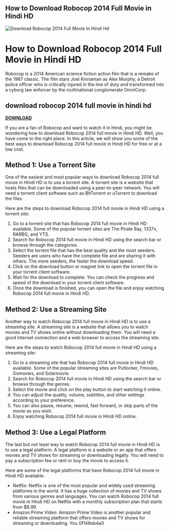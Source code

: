 ## How to Download Robocop 2014 Full Movie in Hindi HD

 
![Download Robocop 2014 Full Movie In Hindi Hd](https://encrypted-tbn0.gstatic.com/images?q=tbn:ANd9GcRKuKlzvu7xMb4umFbGzfZ1X2pfPQgukX5dztrGcFpuszVv_jCIZjlvzUA)

 
# How to Download Robocop 2014 Full Movie in Hindi HD
 
Robocop is a 2014 American science fiction action film that is a remake of the 1987 classic. The film stars Joel Kinnaman as Alex Murphy, a Detroit police officer who is critically injured in the line of duty and transformed into a cyborg law enforcer by the multinational conglomerate OmniCorp.
 
## download robocop 2014 full movie in hindi hd


[**DOWNLOAD**](https://www.google.com/url?q=https%3A%2F%2Ftlniurl.com%2F2tKfyV&sa=D&sntz=1&usg=AOvVaw2yiMV9BjpEfgZ9cjpAcvG2)

 
If you are a fan of Robocop and want to watch it in Hindi, you might be wondering how to download Robocop 2014 full movie in Hindi HD. Well, you have come to the right place. In this article, we will show you some of the best ways to download Robocop 2014 full movie in Hindi HD for free or at a low cost.
 
## Method 1: Use a Torrent Site
 
One of the easiest and most popular ways to download Robocop 2014 full movie in Hindi HD is to use a torrent site. A torrent site is a website that hosts files that can be downloaded using a peer-to-peer network. You will need a torrent client software such as BitTorrent or uTorrent to download the files.
 
Here are the steps to download Robocop 2014 full movie in Hindi HD using a torrent site:
 
1. Go to a torrent site that has Robocop 2014 full movie in Hindi HD available. Some of the popular torrent sites are The Pirate Bay, 1337x, RARBG, and YTS.
2. Search for Robocop 2014 full movie in Hindi HD using the search bar or browse through the categories.
3. Select the torrent file that has the best quality and the most seeders. Seeders are users who have the complete file and are sharing it with others. The more seeders, the faster the download speed.
4. Click on the download button or magnet link to open the torrent file in your torrent client software.
5. Wait for the download to complete. You can check the progress and speed of the download in your torrent client software.
6. Once the download is finished, you can open the file and enjoy watching Robocop 2014 full movie in Hindi HD.

## Method 2: Use a Streaming Site
 
Another way to watch Robocop 2014 full movie in Hindi HD is to use a streaming site. A streaming site is a website that allows you to watch movies and TV shows online without downloading them. You will need a good internet connection and a web browser to access the streaming site.
 
Here are the steps to watch Robocop 2014 full movie in Hindi HD using a streaming site:

1. Go to a streaming site that has Robocop 2014 full movie in Hindi HD available. Some of the popular streaming sites are Putlocker, Fmovies, Gomovies, and Solarmovie.
2. Search for Robocop 2014 full movie in Hindi HD using the search bar or browse through the genres.
3. Select the movie and click on the play button to start watching it online.
4. You can adjust the quality, volume, subtitles, and other settings according to your preference.
5. You can also pause, resume, rewind, fast forward, or skip parts of the movie as you wish.
6. Enjoy watching Robocop 2014 full movie in Hindi HD online.

## Method 3: Use a Legal Platform
 
The last but not least way to watch Robocop 2014 full movie in Hindi HD is to use a legal platform. A legal platform is a website or an app that offers movies and TV shows for streaming or downloading legally. You will need to pay a subscription fee or rent or buy the movie to access it.
 
Here are some of the legal platforms that have Robocop 2014 full movie in Hindi HD available:

- Netflix: Netflix is one of the most popular and widely used streaming platforms in the world. It has a huge collection of movies and TV shows from various genres and languages. You can watch Robocop 2014 full movie in Hindi HD on Netflix with a monthly subscription plan that starts from $8.99.
- Amazon Prime Video: Amazon Prime Video is another popular and reliable streaming platform that offers movies and TV shows for streaming or downloading. You 0f148eb4a0
